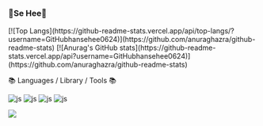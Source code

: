 ##
<h3 align="left"><b> 🍓Se Hee🍓 </b></h3>  
<div align="left"> </div>  
[![Top Langs](https://github-readme-stats.vercel.app/api/top-langs/?username=GitHubhansehee0624)](https://github.com/anuraghazra/github-readme-stats)
[![Anurag's GitHub stats](https://github-readme-stats.vercel.app/api?username=GitHubhansehee0624)](https://github.com/anuraghazra/github-readme-stats)


📚 Languages / Library / Tools 📚
  
![js](https://img.shields.io/badge/Java-F7DF1E?style=flat&logo=Java&logoColor=white)
![js](https://img.shields.io/badge/HTML-E34F26?style=flat&logo=html5&logoColor=white)
![js](https://img.shields.io/badge/C-239120?&style=flat&logo=c3&logoColor=white)
![js](https://img.shields.io/badge/Python-3776AB?style=flat&logo=python&logoColor=white)

<img src="https://img.shields.io/badge/Android-3DDC84?style=flat&logo=Android&logoColor=white"/> 
<!--
**hansehee0624-ux/hansehee0624-ux** is a ✨ _special_ ✨ repository because its `README.md` (this file) appears on your GitHub profile.

Here are some ideas to get you started:

- 🔭 I’m currently working on ...
- 🌱 I’m currently learning ...
- 👯 I’m looking to collaborate on ...
- 🤔 I’m looking for help with ...
- 💬 Ask me about ...
- 📫 How to reach me: ...
- 😄 Pronouns: ...
- ⚡ Fun fact: ...
-->
